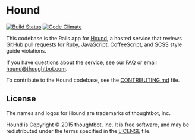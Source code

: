 # Hound

[![Build Status](https://travis-ci.org/thoughtbot/hound.svg?branch=master)](http://travis-ci.org/thoughtbot/hound?branch=master)
[![Code Climate](https://codeclimate.com/repos/526ab75ff3ea007df603b773/badges/32cb8e64b2e265d8cad6/gpa.svg)](https://codeclimate.com/repos/526ab75ff3ea007df603b773/feed)

This codebase is the Rails app for
[Hound](http://houndci.com),
a hosted service
that reviews GitHub pull requests
for Ruby, JavaScript, CoffeeScript, and SCSS
style guide violations.

If you have questions about the service,
see our [FAQ] or email [hound@thoughtbot.com].

To contribute to the Hound codebase,
see the [CONTRIBUTING.md] file.

[FAQ]: https://houndci.com/faq
[hound@thoughtbot.com]: mailto:hound@thoughtbot.com
[CONTRIBUTING.md]: CONTRIBUTING.md

## License

The names and logos for Hound are trademarks of thoughtbot, inc.


Hound is Copyright © 2015 thoughtbot, inc.  It is free software, and may be
redistributed under the terms specified in the [LICENSE](LICENSE) file.

